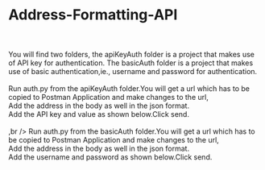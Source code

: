 # Address-Formatting-API<br /> <br />
You will find two folders, the apiKeyAuth folder is a project that makes use of API key for authentication. The basicAuth folder is a project that makes use of basic authentication,ie., username and password for authentication. <br /> <br />
Run auth.py from the apiKeyAuth folder.You will get a url which has to be copied to Postman Application and make changes to the url,<br />
Add the address in the body as well in the json format.<br />
Add the API key and value as shown below.Click send.<br /><br />,br />
Run auth.py from the basicAuth folder.You will get a url which has to be copied to Postman Application and make changes to the url,<br />
Add the address in the body as well in the json format.<br />
Add the username and password as shown below.Click send.<br />
